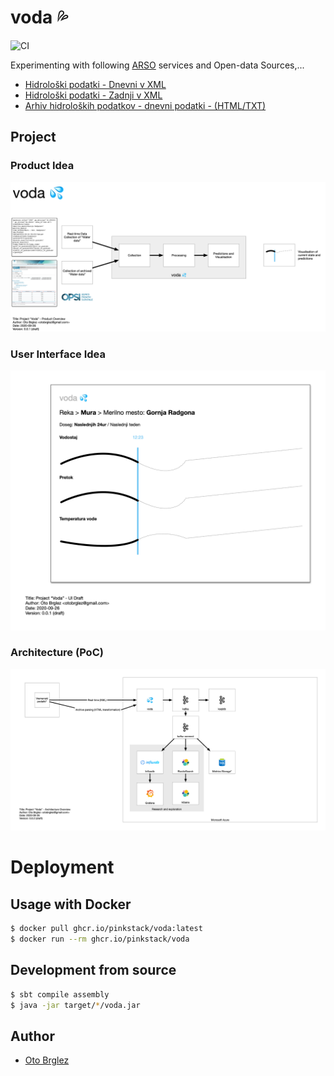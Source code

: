 # voda 💦

![CI](https://github.com/pinkstack/voda/workflows/CI/badge.svg?branch=master)

Experimenting with following [ARSO](http://www.arso.gov.si) services and Open-data Sources,...

- [Hidrološki podatki - Dnevni v XML](http://www.arso.gov.si/xml/vode/hidro_podatki_dnevno_porocilo.xml)
- [Hidrološki podatki - Zadnji v XML](http://www.arso.gov.si/xml/vode/hidro_podatki_zadnji.xml)
- [Arhiv hidroloških podatkov - dnevni podatki - (HTML/TXT)](http://vode.arso.gov.si/hidarhiv/pov_arhiv_tab.php)

## Project
### Product Idea
![Voda - Product Idea](public/vreme/Idea.png)

### User Interface Idea
![Voda - UI](public/vreme/UI.png)

### Architecture (PoC)
![Voda - Architecture](public/vreme/architecture_overview.png)

# Deployment
## Usage with Docker

```bash
$ docker pull ghcr.io/pinkstack/voda:latest
$ docker run --rm ghcr.io/pinkstack/voda
```

## Development from source

```bash
$ sbt compile assembly
$ java -jar target/*/voda.jar
```

## Author

- [Oto Brglez](https://github.com/otobrglez)
